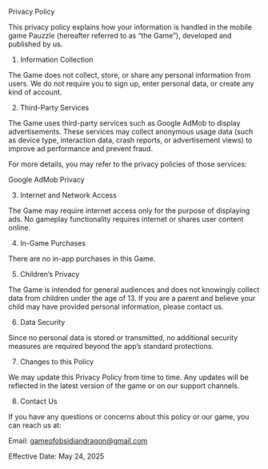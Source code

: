 Privacy Policy

This privacy policy explains how your information is handled in the mobile game Pauzzle (hereafter referred to as “the Game”), developed and published by us.

1. Information Collection

The Game does not collect, store, or share any personal information from users. We do not require you to sign up, enter personal data, or create any kind of account.

2. Third-Party Services

The Game uses third-party services such as Google AdMob to display advertisements. These services may collect anonymous usage data (such as device type, interaction data, crash reports, or advertisement views) to improve ad performance and prevent fraud.

For more details, you may refer to the privacy policies of those services:


Google AdMob Privacy

3. Internet and Network Access

The Game may require internet access only for the purpose of displaying ads. No gameplay functionality requires internet or shares user content online.

4. In-Game Purchases

There are no in-app purchases in this Game.

5. Children’s Privacy

The Game is intended for general audiences and does not knowingly collect data from children under the age of 13. If you are a parent and believe your child may have provided personal information, please contact us.

6. Data Security

Since no personal data is stored or transmitted, no additional security measures are required beyond the app’s standard protections.

7. Changes to this Policy

We may update this Privacy Policy from time to time. Any updates will be reflected in the latest version of the game or on our support channels.

8. Contact Us

If you have any questions or concerns about this policy or our game, you can reach us at:

Email: gameofobsidiandragon@gmail.com

Effective Date: May 24, 2025
